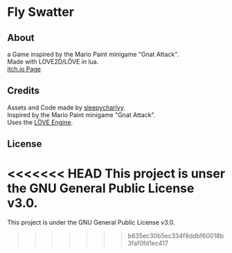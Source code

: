 # Fly Swatter

## About

a Game inspired by the Mario Paint minigame "Gnat Attack".  
Made with LOVE2D/LÖVE in lua.  
[itch.io Page](sleepycharlyy.itch.io/fly-swatter)  

## Credits

Assets and Code made by [sleepycharlyy](https://github.com/sleepycharlyy).  
Inspired by the Mario Paint minigame  "Gnat Attack".  
Uses the [LÖVE Engine](https://github.com/love2d/love).  

## License

<<<<<<< HEAD
This project is unser the GNU General Public License v3.0.  
=======
This project is under the GNU General Public License v3.0.
>>>>>>> b635ec30b5ec334f8ddbf60018b3faf0fd1ec417

